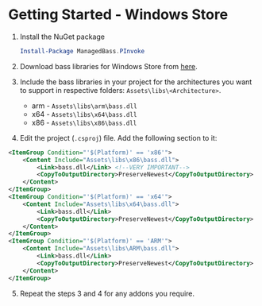 # Getting Started - Windows Store

1. Install the NuGet package

   ```powershell
   Install-Package ManagedBass.PInvoke
   ```

2. Download bass libraries for Windows Store from [here](http://www.un4seen.com/forum/?topic=16665.0).

3. Include the bass libraries in your project for the architectures you want to support in respective folders: `Assets\libs\<Architecture>`.
   - arm - `Assets\libs\arm\bass.dll`
   - x64 - `Assets\libs\x64\bass.dll`
   - x86 - `Assets\libs\x86\bass.dll`

4. Edit the project (`.csproj`) file.
   Add the following section to it:
```xml
<ItemGroup Condition="'$(Platform)' == 'x86'">
    <Content Include="Assets\libs\x86\bass.dll">
        <Link>bass.dll</Link> <!--VERY IMPORTANT-->
        <CopyToOutputDirectory>PreserveNewest</CopyToOutputDirectory>
    </Content>
</ItemGroup>
<ItemGroup Condition="'$(Platform)' == 'x64'">
    <Content Include="Assets\libs\x64\bass.dll">
        <Link>bass.dll</Link>
        <CopyToOutputDirectory>PreserveNewest</CopyToOutputDirectory>
    </Content>
</ItemGroup>
<ItemGroup Condition="'$(Platform)' == 'ARM'">
    <Content Include="Assets\libs\ARM\bass.dll">
        <Link>bass.dll</Link>
        <CopyToOutputDirectory>PreserveNewest</CopyToOutputDirectory>
    </Content>
</ItemGroup>
```
5. Repeat the steps 3 and 4 for any addons you require.
